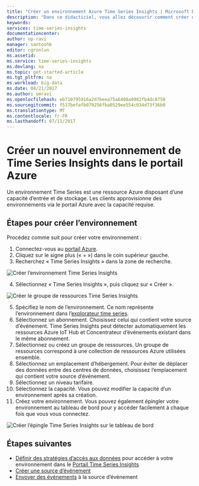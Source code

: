 ```yaml
---
title: "Créer un environnement Azure Time Series Insights | Microsoft Docs"
description: "Dans ce didacticiel, vous allez découvrir comment créer un environnement Time Series, le connecter à une source d’événement et le préparer à analyser vos données d’événement en quelques minutes."
keywords: 
services: time-series-insights
documentationcenter: 
author: op-ravi
manager: santoshb
editor: cgronlun
ms.assetid: 
ms.service: time-series-insights
ms.devlang: na
ms.topic: get-started-article
ms.tgt_pltfrm: na
ms.workload: big-data
ms.date: 04/21/2017
ms.author: omravi
ms.openlocfilehash: eb710795916a2d7beea75a6408a0982fb4dc8750
ms.sourcegitcommit: f537befafb079256fba0529ee554c034d73f36b0
ms.translationtype: MT
ms.contentlocale: fr-FR
ms.lasthandoff: 07/11/2017
---
```

# <a name="create-a-new-time-series-insights-environment-in-the-azure-portal"></a>Créer un nouvel environnement de Time Series Insights dans le portail Azure

Un environnement Time Series est une ressource Azure disposant d’une capacité d’entrée et de stockage. Les clients approvisionne des environnements via le portail Azure avec la capacité requise.

## <a name="steps-to-create-the-environment"></a>Étapes pour créer l’environnement

Procédez comme suit pour créer votre environnement :

1.  Connectez-vous au [portail Azure](https://portal.azure.com).
2.  Cliquez sur le signe plus (« + ») dans le coin supérieur gauche.
3.  Recherchez « Time Series Insights » dans la zone de recherche.

  ![Créer l’environnement Time Series Insights](media/get-started/getstarted-create-environment1.png)

4.  Sélectionnez « Time Series Insights », puis cliquez sur « Créer ».

  ![Créer le groupe de ressources Time Series Insights](media/get-started/getstarted-create-environment2.png)

5.  Spécifiez le nom de l’environnement. Ce nom représente l’environnement dans l’[explorateur time series](https://insights.timeseries.azure.com).
6.  Sélectionnez un abonnement. Choisissez celui qui contient votre source d’événement. Time Series Insights peut détecter automatiquement les ressources Azure IoT Hub et Concentrateur d’événements existant dans le même abonnement.
7.  Sélectionnez ou créez un groupe de ressources. Un groupe de ressources correspond à une collection de ressources Azure utilisées ensemble.
8.  Sélectionnez un emplacement d’hébergement. Pour éviter de déplacer des données entre des centres de données, choisissez l’emplacement qui contient votre source d’événement.
9.  Sélectionnez un niveau tarifaire.
10. Sélectionnez la capacité. Vous pouvez modifier la capacité d’un environnement après sa création.
11. Créez votre environnement. Vous pouvez également épingler votre environnement au tableau de bord pour y accéder facilement à chaque fois que vous vous connectez.

  ![Créer l’épingle Time Series Insights sur le tableau de bord](media/get-started/getstarted-create-environment3.png)

## <a name="next-steps"></a>Étapes suivantes

* [Définir des stratégies d’accès aux données](time-series-insights-data-access.md) pour accéder à votre environnement dans le [Portail Time Series Insights](https://insights.timeseries.azure.com)
* [Créer une source d’événement](time-series-insights-add-event-source.md)
* [Envoyer des événements](time-series-insights-send-events.md) à la source d’événement

